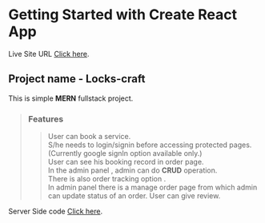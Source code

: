 # Getting Started with Create React App

Live Site URL [Click here](https://book-voice.netlify.app/).

## Project name - Locks-craft

This is simple **MERN** fullstack project.  


> ### Features
>> User can book a service.  
>> S/he needs to login/signin before accessing protected pages.(Currently google signIn option available only.)  
>> User can see his booking record in order page.  
>> In the admin panel , admin can do **CRUD** operation.   
>> There is also order tracking option .  
>> In admin panel there is a manage order page from which admin can update status of an order.
>> User can give review.



Server Side code [Click here](https://github.com/Porgramming-Hero-web-course/full-stack-server-Oshan12345).